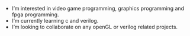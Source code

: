 - I’m interested in video game programming, graphics programming and fpga programming.
- I’m currently learning c and verilog.
- I’m looking to collaborate on any openGL or verilog related projects.

<!---
Fireinthesky1/Fireinthesky1 is a ✨ special ✨ repository because its `README.md` (this file) appears on your GitHub profile.
You can click the Preview link to take a look at your changes.
--->
